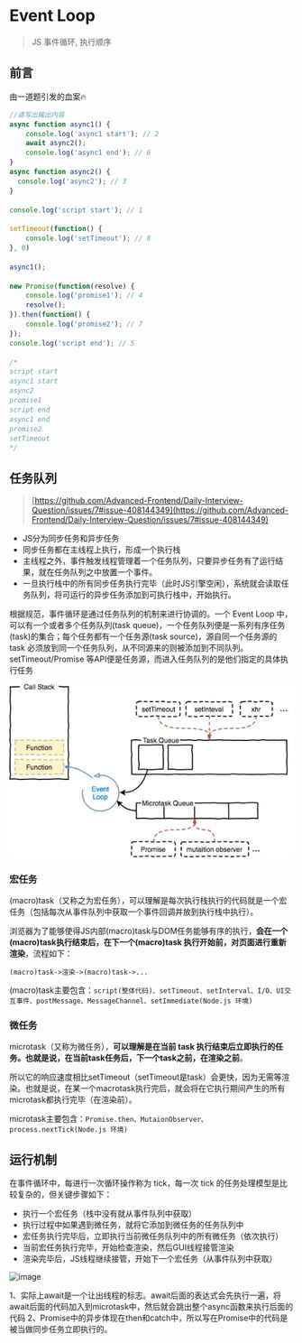 # Event Loop

> JS 事件循环, 执行顺序

## 前言

由一道题引发的血案🔥

```js
//请写出输出内容
async function async1() {
    console.log('async1 start'); // 2
    await async2();
    console.log('async1 end'); // 6
}
async function async2() {
  console.log('async2'); // 3
}

console.log('script start'); // 1

setTimeout(function() {
    console.log('setTimeout'); // 8
}, 0)

async1();

new Promise(function(resolve) {
    console.log('promise1'); // 4
    resolve();
}).then(function() {
    console.log('promise2'); // 7
});
console.log('script end'); // 5

/*
script start
async1 start
async2
promise1
script end
async1 end
promise2
setTimeout
*/
```

## 任务队列

> [https://github.com/Advanced-Frontend/Daily-Interview-Question/issues/7#issue-408144349](https://github.com/Advanced-Frontend/Daily-Interview-Question/issues/7#issue-408144349)

- JS分为同步任务和异步任务
- 同步任务都在主线程上执行，形成一个执行栈
- 主线程之外，事件触发线程管理着一个任务队列，只要异步任务有了运行结果，就在任务队列之中放置一个事件。
- 一旦执行栈中的所有同步任务执行完毕（此时JS引擎空闲），系统就会读取任务队列，将可运行的异步任务添加到可执行栈中，开始执行。

根据规范，事件循环是通过任务队列的机制来进行协调的。一个 Event Loop 中，可以有一个或者多个任务队列(task queue)，一个任务队列便是一系列有序任务(task)的集合；每个任务都有一个任务源(task source)，源自同一个任务源的 task 必须放到同一个任务队列，从不同源来的则被添加到不同队列。 setTimeout/Promise 等API便是任务源，而进入任务队列的是他们指定的具体执行任务

![image](./event-loop.png)

### 宏任务

(macro)task（又称之为宏任务），可以理解是每次执行栈执行的代码就是一个宏任务（包括每次从事件队列中获取一个事件回调并放到执行栈中执行）。

浏览器为了能够使得JS内部(macro)task与DOM任务能够有序的执行，**会在一个(macro)task执行结束后，在下一个(macro)task 执行开始前，对页面进行重新渲染**，流程如下：

`(macro)task->渲染->(macro)task->...`

(macro)task主要包含：`script(整体代码)、setTimeout、setInterval、I/O、UI交互事件、postMessage、MessageChannel、setImmediate(Node.js 环境)`

### 微任务

microtask（又称为微任务），**可以理解是在当前 task 执行结束后立即执行的任务。也就是说，在当前task任务后，下一个task之前，在渲染之前**。

所以它的响应速度相比setTimeout（setTimeout是task）会更快，因为无需等渲染。也就是说，在某一个macrotask执行完后，就会将在它执行期间产生的所有microtask都执行完毕（在渲染前）。

microtask主要包含：`Promise.then、MutaionObserver、process.nextTick(Node.js 环境)`

## 运行机制

在事件循环中，每进行一次循环操作称为 tick，每一次 tick 的任务处理模型是比较复杂的，但关键步骤如下：

- 执行一个宏任务（栈中没有就从事件队列中获取）
- 执行过程中如果遇到微任务，就将它添加到微任务的任务队列中
- 宏任务执行完毕后，立即执行当前微任务队列中的所有微任务（依次执行）
- 当前宏任务执行完毕，开始检查渲染，然后GUI线程接管渲染
- 渲染完毕后，JS线程继续接管，开始下一个宏任务（从事件队列中获取）

![image](./taskRun.png)

1、实际上await是一个让出线程的标志。await后面的表达式会先执行一遍，将await后面的代码加入到microtask中，然后就会跳出整个async函数来执行后面的代码
2、Promise中的异步体现在then和catch中，所以写在Promise中的代码是被当做同步任务立即执行的。
